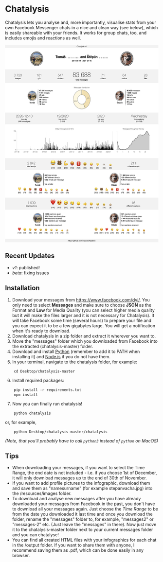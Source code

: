 # Chatalysis

Chatalysis lets you analyse and, more importantly, visualise stats from your own Facebook Messenger chats in a nice and clean way (see below), which is easily shareable with your friends. It works for group chats, too, and includes emojis and reactions as well.

<p align="center">
<img height="650" src="output/preview_v1.jpg">
</p>

## Recent Updates

- *v1*: published!
- *beta*: fixing issues

## Installation

1. Download your messages from <https://www.facebook.com/dyi/>. You only need to select **Messages** and make sure to choose **JSON** as the Format and **Low** for Media Quality (you can select higher media quality but it will make the files larger and it is not necessary for Chatalysis). It will take Facebook some time (several hours) to prepare your file and you can expect it to be a few gigabytes large. You will get a notification when it's ready to download.
2. Download chatalysis in a zip folder and extract it wherever you want to. 
3. Move the "messages" folder which you downloaded from Facebook into the extracted (chatalysis-master) folder.
4. Download and install [Python](https://www.python.org/downloads/) (remember to add it to PATH when installing it) and [Node.js](https://nodejs.org/en/download/) if you do not have them.
5. In your terminal, navigate to the chatalysis folder, for example:
```
    cd Desktop/chatalysis-master
```
6. Install required packages:
```
    pip install -r requirements.txt
    npm install
```
7. Now you can finally run chatalysis!
```
    python chatalysis
```
or, for example,
```
    python Desktop/chatalysis-master/chatalysis
```
*(Note, that you’ll probably have to call `python3` instead of `python` on MacOS)*

## Tips

- When downloading your messages, if you want to select the Time Range, the end date is not included - i.e. if you choose 1st of December, it will only download messages up to the end of 30th of November.
- If you want to add profile pictures to the infographic, download them and save them as "namesurname" (for example stepanvacha.jpg) into the /resources/images folder.
- To download and analyse new messages after you have already downloaded your messages from Facebook in the past, you don't have to download all your messages again. Just choose the *Time Range* to be from the date you downloaded it last time and once you download the folder, rename the "messages" folder to, for example, "messages2" or "messages-2" etc. (Just leave the "messages" in there). Now just move it to the chatalysis-master folder next to your current messages folder and you can chatalyse!
- You can find all created HTML files with your infographics for each chat in the /output folder. If you want to share them with anyone, I recommend saving them as .pdf, which can be done easily in any browser.


